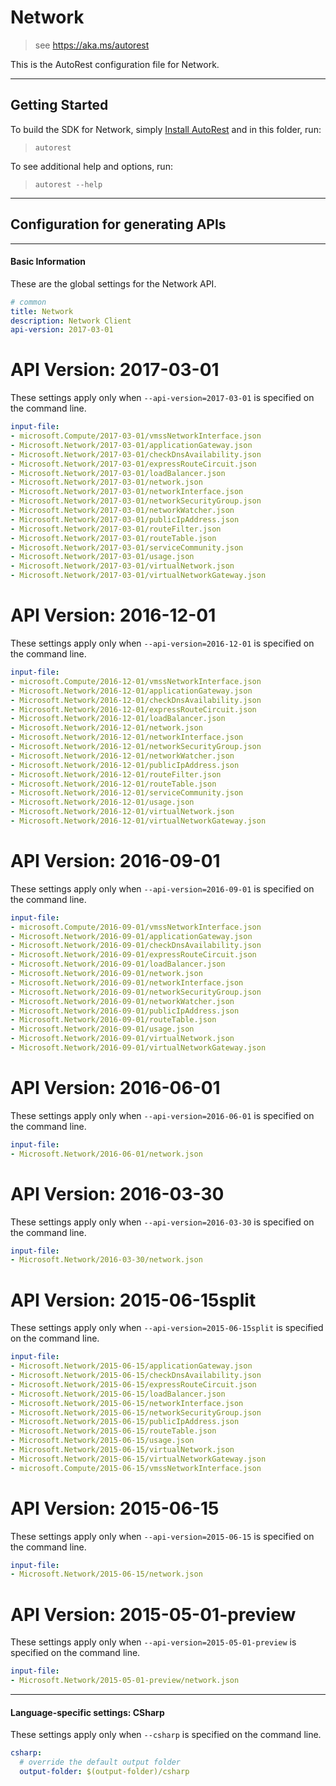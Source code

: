 # Network
    
> see https://aka.ms/autorest

This is the AutoRest configuration file for Network.



---
## Getting Started 
To build the SDK for Network, simply [Install AutoRest](https://aka.ms/autorest/install) and in this folder, run:

> `autorest`

To see additional help and options, run:

> `autorest --help`
---

## Configuration for generating APIs


---
#### Basic Information 
These are the global settings for the Network API.

``` yaml
# common 
title: Network
description: Network Client
api-version: 2017-03-01

```


# API Version: 2017-03-01

These settings apply only when `--api-version=2017-03-01` is specified on the command line.

``` yaml $(api-version) == '2017-03-01'
input-file:
- microsoft.Compute/2017-03-01/vmssNetworkInterface.json
- Microsoft.Network/2017-03-01/applicationGateway.json
- Microsoft.Network/2017-03-01/checkDnsAvailability.json
- Microsoft.Network/2017-03-01/expressRouteCircuit.json
- Microsoft.Network/2017-03-01/loadBalancer.json
- Microsoft.Network/2017-03-01/network.json
- Microsoft.Network/2017-03-01/networkInterface.json
- Microsoft.Network/2017-03-01/networkSecurityGroup.json
- Microsoft.Network/2017-03-01/networkWatcher.json
- Microsoft.Network/2017-03-01/publicIpAddress.json
- Microsoft.Network/2017-03-01/routeFilter.json
- Microsoft.Network/2017-03-01/routeTable.json
- Microsoft.Network/2017-03-01/serviceCommunity.json
- Microsoft.Network/2017-03-01/usage.json
- Microsoft.Network/2017-03-01/virtualNetwork.json
- Microsoft.Network/2017-03-01/virtualNetworkGateway.json

```
 
# API Version: 2016-12-01

These settings apply only when `--api-version=2016-12-01` is specified on the command line.

``` yaml $(api-version) == '2016-12-01'
input-file:
- microsoft.Compute/2016-12-01/vmssNetworkInterface.json
- Microsoft.Network/2016-12-01/applicationGateway.json
- Microsoft.Network/2016-12-01/checkDnsAvailability.json
- Microsoft.Network/2016-12-01/expressRouteCircuit.json
- Microsoft.Network/2016-12-01/loadBalancer.json
- Microsoft.Network/2016-12-01/network.json
- Microsoft.Network/2016-12-01/networkInterface.json
- Microsoft.Network/2016-12-01/networkSecurityGroup.json
- Microsoft.Network/2016-12-01/networkWatcher.json
- Microsoft.Network/2016-12-01/publicIpAddress.json
- Microsoft.Network/2016-12-01/routeFilter.json
- Microsoft.Network/2016-12-01/routeTable.json
- Microsoft.Network/2016-12-01/serviceCommunity.json
- Microsoft.Network/2016-12-01/usage.json
- Microsoft.Network/2016-12-01/virtualNetwork.json
- Microsoft.Network/2016-12-01/virtualNetworkGateway.json

```
 
# API Version: 2016-09-01

These settings apply only when `--api-version=2016-09-01` is specified on the command line.

``` yaml $(api-version) == '2016-09-01'
input-file:
- microsoft.Compute/2016-09-01/vmssNetworkInterface.json
- Microsoft.Network/2016-09-01/applicationGateway.json
- Microsoft.Network/2016-09-01/checkDnsAvailability.json
- Microsoft.Network/2016-09-01/expressRouteCircuit.json
- Microsoft.Network/2016-09-01/loadBalancer.json
- Microsoft.Network/2016-09-01/network.json
- Microsoft.Network/2016-09-01/networkInterface.json
- Microsoft.Network/2016-09-01/networkSecurityGroup.json
- Microsoft.Network/2016-09-01/networkWatcher.json
- Microsoft.Network/2016-09-01/publicIpAddress.json
- Microsoft.Network/2016-09-01/routeTable.json
- Microsoft.Network/2016-09-01/usage.json
- Microsoft.Network/2016-09-01/virtualNetwork.json
- Microsoft.Network/2016-09-01/virtualNetworkGateway.json

```
 
# API Version: 2016-06-01

These settings apply only when `--api-version=2016-06-01` is specified on the command line.

``` yaml $(api-version) == '2016-06-01'
input-file:
- Microsoft.Network/2016-06-01/network.json


```
 
# API Version: 2016-03-30

These settings apply only when `--api-version=2016-03-30` is specified on the command line.

``` yaml $(api-version) == '2016-03-30'
input-file:
- Microsoft.Network/2016-03-30/network.json

```
 
# API Version: 2015-06-15split

These settings apply only when `--api-version=2015-06-15split` is specified on the command line.

``` yaml $(api-version) == '2015-06-15split'
input-file:
- Microsoft.Network/2015-06-15/applicationGateway.json
- Microsoft.Network/2015-06-15/checkDnsAvailability.json
- Microsoft.Network/2015-06-15/expressRouteCircuit.json
- Microsoft.Network/2015-06-15/loadBalancer.json
- Microsoft.Network/2015-06-15/networkInterface.json
- Microsoft.Network/2015-06-15/networkSecurityGroup.json
- Microsoft.Network/2015-06-15/publicIpAddress.json
- Microsoft.Network/2015-06-15/routeTable.json
- Microsoft.Network/2015-06-15/usage.json
- Microsoft.Network/2015-06-15/virtualNetwork.json
- Microsoft.Network/2015-06-15/virtualNetworkGateway.json
- microsoft.Compute/2015-06-15/vmssNetworkInterface.json
```
 
# API Version: 2015-06-15

These settings apply only when `--api-version=2015-06-15` is specified on the command line.

``` yaml $(api-version) == '2015-06-15'
input-file:
- Microsoft.Network/2015-06-15/network.json
```
 
# API Version: 2015-05-01-preview

These settings apply only when `--api-version=2015-05-01-preview` is specified on the command line.

``` yaml $(api-version) == '2015-05-01-preview'
input-file:
- Microsoft.Network/2015-05-01-preview/network.json

```


---
#### Language-specific settings: CSharp

These settings apply only when `--csharp` is specified on the command line.

``` yaml $(csharp)
csharp:
  # override the default output folder
  output-folder: $(output-folder)/csharp
```

